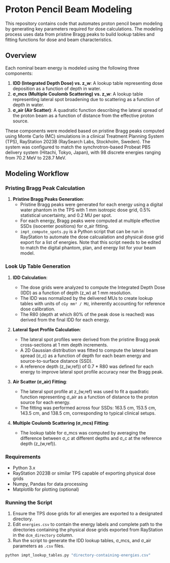 # Proton Pencil Beam Modeling

This repository contains code that automates proton pencil beam modeling by generating key parameters required for dose calculations. The modeling process uses data from pristine Bragg peaks to build lookup tables and fitting functions for dose and beam characteristics.

## Overview

Each nominal beam energy is modeled using the following three components:
1. **IDD (Integrated Depth Dose) vs. z_w**: A lookup table representing dose deposition as a function of depth in water.
2. **σ_mcs (Multiple Coulomb Scattering) vs. z_w**: A lookup table representing lateral spot broadening due to scattering as a function of depth in water.
3. **σ_air (Air Scatter)**: A quadratic function describing the lateral spread of the proton beam as a function of distance from the effective proton source.

These components were modeled based on pristine Bragg peaks computed using Monte Carlo (MC) simulations in a clinical Treatment Planning System (TPS), RayStation 2023B (RaySearch Labs, Stockholm, Sweden). The system was configured to match the synchrotron-based Probeat PBS delivery system (Hitachi, Tokyo, Japan), with 98 discrete energies ranging from 70.2 MeV to 228.7 MeV.

## Modeling Workflow

### Pristing Bragg Peak Calculation

1. **Pristine Bragg Peaks Generation**: 
   - Pristine Bragg peaks were generated for each energy using a digital water phantom in the TPS with 1 mm isotropic dose grid, 0.5% statistical uncertainty, and 0.2 MU per spot.
   - For each energy, Bragg peaks were computed at multiple effective SSDs (isocenter positions) for σ_air fitting.
   - ```impt_compute_spots.py``` is a Python script that can be run in RayStation to automate the dose calcualation and physical dose grid export for a list of energies. Note that this script needs to be edited to match the digital phantom, plan, and energy list for your beam model. 

### Look Up Table Generation

1. **IDD Calculation**:
   - The dose grids were analyzed to compute the Integrated Depth Dose (IDD) as a function of depth (z_w) at 1 mm resolution.
   - The IDD was normalized by the delivered MUs to create lookup tables with units of `cGy mm² / MU`, inherently accounting for reference dose calibration.
   - The R80 (depth at which 80% of the peak dose is reached) was derived from the final IDD for each energy.

2. **Lateral Spot Profile Calculation**:
   - The lateral spot profiles were derived from the pristine Bragg peak cross-sections at 1 mm depth increments.
   - A 2D Gaussian distribution was fitted to compute the lateral beam spread (σ_c) as a function of depth for each beam energy and source-to-surface distance (SSD).
   - A reference depth (z_(w,ref)) of 0.7 * R80 was defined for each energy to improve lateral spot profile accuracy near the Bragg peak.

3. **Air Scatter (σ_air) Fitting**:
   - The lateral spot profile at z_(w,ref) was used to fit a quadratic function representing σ_air as a function of distance to the proton source for each energy.
   - The fitting was performed across four SSDs: 163.5 cm, 153.5 cm, 143.5 cm, and 138.5 cm, corresponding to typical clinical setups.

4. **Multiple Coulomb Scattering (σ_mcs) Fitting**:
   - The lookup table for σ_mcs was computed by averaging the difference between σ_c at different depths and σ_c at the reference depth (z_(w,ref)).

### Requirements

- Python 3.x
- RayStation 2023B or similar TPS capable of exporting physical dose grids
- Numpy, Pandas for data processing
- Matplotlib for plotting (optional)

### Running the Script

1. Ensure the TPS dose grids for all energies are exported to a designated directory.
2. Edit `energies.csv` to contain the energy labels and complete path to the directories containing the physical dose grids exported from RayStation in the `dcm_directory` column.
3. Run the script to generate the IDD lookup tables, σ_mcs, and σ_air parameters as `.csv` files.

```bash
python impt_lookup_tables.py "directory-containing-energies.csv"
```
